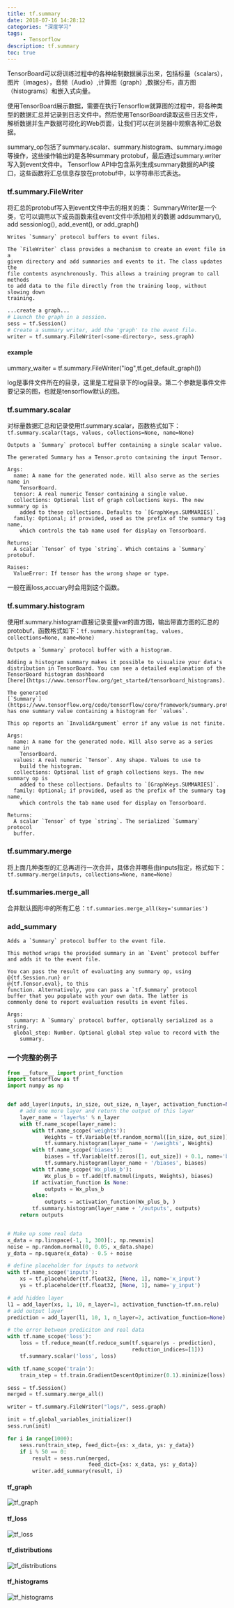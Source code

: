 ```yaml
---
title: tf.summary
date: 2018-07-16 14:28:12
categories: "深度学习"
tags:
     - Tensorflow
description: tf.summary
toc: true
---
```


TensorBoard可以将训练过程中的各种绘制数据展示出来，包括标量（scalars），图片（images），音频（Audio）,计算图（graph）,数据分布，直方图（histograms）和嵌入式向量。

使用TensorBoard展示数据，需要在执行Tensorflow就算图的过程中，将各种类型的数据汇总并记录到日志文件中。然后使用TensorBoard读取这些日志文件，解析数据并生产数据可视化的Web页面，让我们可以在浏览器中观察各种汇总数据。

summary_op包括了summary.scalar、summary.histogram、summary.image等操作，这些操作输出的是各种summary protobuf，最后通过summary.writer写入到event文件中。
Tensorflow API中包含系列生成summary数据的API接口，这些函数将汇总信息存放在protobuf中，以字符串形式表达。


<!--more-->

### tf.summary.FileWriter
将汇总的protobuf写入到event文件中去的相关的类： SummaryWriter是一个类，它可以调用以下成员函数来往event文件中添加相关的数据 addsummary(), add sessionlog(), add_event(), or add_graph()
```
Writes `Summary` protocol buffers to event files.

The `FileWriter` class provides a mechanism to create an event file in a
given directory and add summaries and events to it. The class updates the
file contents asynchronously. This allows a training program to call methods
to add data to the file directly from the training loop, without slowing down
training.
```

```python
...create a graph...
# Launch the graph in a session.
sess = tf.Session()
# Create a summary writer, add the 'graph' to the event file.
writer = tf.summary.FileWriter(<some-directory>, sess.graph)
```
#### example
ummary_waiter = tf.summary.FileWriter("log",tf.get_default_graph())

log是事件文件所在的目录，这里是工程目录下的log目录。第二个参数是事件文件要记录的图，也就是tensorflow默认的图。

### tf.summary.scalar
对标量数据汇总和记录使用tf.summary.scalar，函数格式如下：
`tf.summary.scalar(tags, values, collections=None, name=None)`
```
Outputs a `Summary` protocol buffer containing a single scalar value.

The generated Summary has a Tensor.proto containing the input Tensor.

Args:
  name: A name for the generated node. Will also serve as the series name in
    TensorBoard.
  tensor: A real numeric Tensor containing a single value.
  collections: Optional list of graph collections keys. The new summary op is
    added to these collections. Defaults to `[GraphKeys.SUMMARIES]`.
  family: Optional; if provided, used as the prefix of the summary tag name,
    which controls the tab name used for display on Tensorboard.

Returns:
  A scalar `Tensor` of type `string`. Which contains a `Summary` protobuf.

Raises:
  ValueError: If tensor has the wrong shape or type.
```
一般在画loss,accuary时会用到这个函数。

### tf.summary.histogram
使用tf.summary.histogram直接记录变量var的直方图，输出带直方图的汇总的protobuf，函数格式如下：`tf.summary.histogram(tag, values, collections=None, name=None)`
```
Outputs a `Summary` protocol buffer with a histogram.

Adding a histogram summary makes it possible to visualize your data's
distribution in TensorBoard. You can see a detailed explanation of the
TensorBoard histogram dashboard
[here](https://www.tensorflow.org/get_started/tensorboard_histograms).

The generated
[`Summary`](https://www.tensorflow.org/code/tensorflow/core/framework/summary.proto)
has one summary value containing a histogram for `values`.

This op reports an `InvalidArgument` error if any value is not finite.

Args:
  name: A name for the generated node. Will also serve as a series name in
    TensorBoard.
  values: A real numeric `Tensor`. Any shape. Values to use to
    build the histogram.
  collections: Optional list of graph collections keys. The new summary op is
    added to these collections. Defaults to `[GraphKeys.SUMMARIES]`.
  family: Optional; if provided, used as the prefix of the summary tag name,
    which controls the tab name used for display on Tensorboard.

Returns:
  A scalar `Tensor` of type `string`. The serialized `Summary` protocol
  buffer.
```

### tf.summary.merge
将上面几种类型的汇总再进行一次合并，具体合并哪些由inputs指定，格式如下：
`tf.summary.merge(inputs, collections=None, name=None)`

### tf.summaries.merge_all
合并默认图形中的所有汇总：`tf.summaries.merge_all(key='summaries')  `


### add_summary
```
Adds a `Summary` protocol buffer to the event file.

This method wraps the provided summary in an `Event` protocol buffer
and adds it to the event file.

You can pass the result of evaluating any summary op, using
@{tf.Session.run} or
@{tf.Tensor.eval}, to this
function. Alternatively, you can pass a `tf.Summary` protocol
buffer that you populate with your own data. The latter is
commonly done to report evaluation results in event files.

Args:
  summary: A `Summary` protocol buffer, optionally serialized as a string.
  global_step: Number. Optional global step value to record with the
    summary.
```

### 一个完整的例子
```python
from __future__ import print_function
import tensorflow as tf
import numpy as np


def add_layer(inputs, in_size, out_size, n_layer, activation_function=None):
    # add one more layer and return the output of this layer
    layer_name = 'layer%s' % n_layer
    with tf.name_scope(layer_name):
        with tf.name_scope('weights'):
            Weights = tf.Variable(tf.random_normal([in_size, out_size]), name='W')
            tf.summary.histogram(layer_name + '/weights', Weights)
        with tf.name_scope('biases'):
            biases = tf.Variable(tf.zeros([1, out_size]) + 0.1, name='b')
            tf.summary.histogram(layer_name + '/biases', biases)
        with tf.name_scope('Wx_plus_b'):
            Wx_plus_b = tf.add(tf.matmul(inputs, Weights), biases)
        if activation_function is None:
            outputs = Wx_plus_b
        else:
            outputs = activation_function(Wx_plus_b, )
        tf.summary.histogram(layer_name + '/outputs', outputs)
    return outputs


# Make up some real data
x_data = np.linspace(-1, 1, 300)[:, np.newaxis]
noise = np.random.normal(0, 0.05, x_data.shape)
y_data = np.square(x_data) - 0.5 + noise

# define placeholder for inputs to network
with tf.name_scope('inputs'):
    xs = tf.placeholder(tf.float32, [None, 1], name='x_input')
    ys = tf.placeholder(tf.float32, [None, 1], name='y_input')

# add hidden layer
l1 = add_layer(xs, 1, 10, n_layer=1, activation_function=tf.nn.relu)
# add output layer
prediction = add_layer(l1, 10, 1, n_layer=2, activation_function=None)

# the error between prediciton and real data
with tf.name_scope('loss'):
    loss = tf.reduce_mean(tf.reduce_sum(tf.square(ys - prediction),
                                        reduction_indices=[1]))
    tf.summary.scalar('loss', loss)

with tf.name_scope('train'):
    train_step = tf.train.GradientDescentOptimizer(0.1).minimize(loss)

sess = tf.Session()
merged = tf.summary.merge_all()

writer = tf.summary.FileWriter("logs/", sess.graph)

init = tf.global_variables_initializer()
sess.run(init)

for i in range(1000):
    sess.run(train_step, feed_dict={xs: x_data, ys: y_data})
    if i % 50 == 0:
        result = sess.run(merged,
                          feed_dict={xs: x_data, ys: y_data})
        writer.add_summary(result, i)
```

#### tf_graph
![tf_graph](assets/tf_graph.png)
#### tf_loss
![tf_loss](assets/tf_loss.png)
#### tf_distributions
![tf_distributions](assets/tf_distributions.png)
#### tf_histograms
![tf_histograms](assets/tf_histograms.png)
